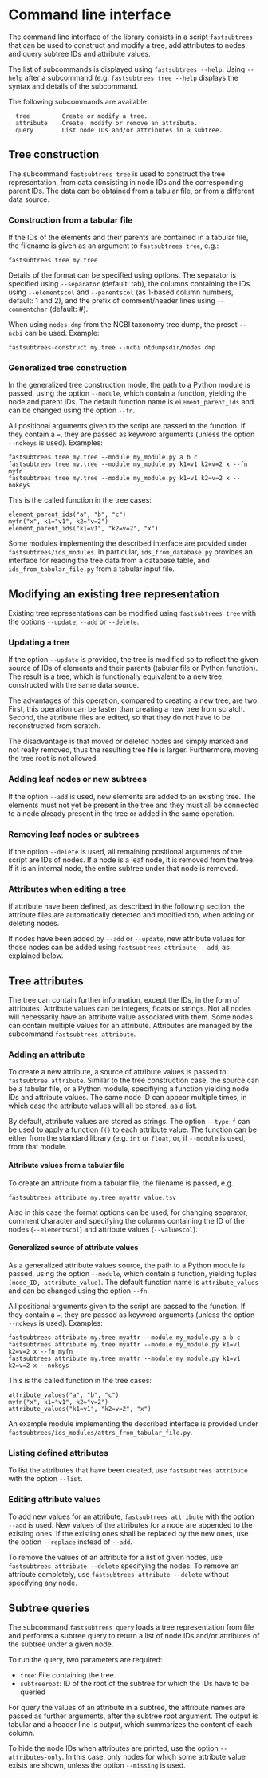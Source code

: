 # Command line interface

The command line interface of the library consists in a script ``fastsubtrees``
that can be used to construct and modify a tree, add attributes to nodes, and
query subtree IDs and attribute values.

The list of subcommands is displayed using ``fastsubtrees --help``.
Using ``--help`` after a subcommand (e.g. ``fastsubtrees tree --help``
displays the syntax and details of the subcommand.

The following subcommands are available:
```
  tree         Create or modify a tree.
  attribute    Create, modify or remove an attribute.
  query        List node IDs and/or attributes in a subtree.
```

## Tree construction

The subcommand ``fastsubtrees tree`` is used to construct the tree
representation, from data consisting in node IDs and the corresponding parent
IDs. The data can be obtained from a tabular file, or from a different data
source.

### Construction from a tabular file

If the IDs of the elements and their parents are contained in a tabular
file, the filename is given as an argument to ``fastsubtrees tree``, e.g.:
```
fastsubtrees tree my.tree
```

Details of the format can be specified using options. The separator
is specified using ``--separator`` (default: tab), the columns containing
the IDs using ``--elementscol`` and ``--parentscol`` (as
1-based column numbers, default: 1 and 2), and the prefix of comment/header
lines using ``--commentchar`` (default: #).

When using ``nodes.dmp`` from
the NCBI taxonomy tree dump, the preset ``--ncbi`` can be used.
Example:
```
fastsubtrees-construct my.tree --ncbi ntdumpsdir/nodes.dmp
```

### Generalized tree construction

In the generalized tree construction mode, the path to a Python module
is passed, using the option ``--module``, which contain a function, yielding
the node and parent IDs. The default function name is ``element_parent_ids``
and can be changed using the option ``--fn``.

All positional arguments given to the script are passed to the function.
If they contain a `=`, they are passed as keyword arguments (unless
the option ``--nokeys`` is used).
Examples:
```
fastsubtrees tree my.tree --module my_module.py a b c
fastsubtrees tree my.tree --module my_module.py k1=v1 k2=v=2 x --fn myfn
fastsubtrees tree my.tree --module my_module.py k1=v1 k2=v=2 x --nokeys
```

This is the called function in the tree cases:
```
element_parent_ids("a", "b", "c")
myfn("x", k1="v1", k2="v=2")
element_parent_ids("k1=v1", "k2=v=2", "x")
```


Some modules implementing the described interface are provided
under ``fastsubtrees/ids_modules``. In particular, ``ids_from_database.py``
provides an interface for reading the tree data from a database table,
and ``ids_from_tabular_file.py`` from a tabular input file.

## Modifying an existing tree representation

Existing tree representations can be modified using ``fastsubtrees tree``
with the options ``--update``, ``--add``  or ``--delete``.

### Updating a tree

If the option ``--update`` is provided, the tree is modified so to reflect the
given source of IDs of elements and their parents (tabular file or Python
function). The result is a tree,
which is functionally equivalent to a new tree, constructed with the same
data source.

The advantages of this operation, compared to creating a new tree, are two.
First, this operation can be faster than creating a new tree from scratch.
Second, the attribute files are edited, so that they do not have to be
reconstructed from scratch.

The disadvantage is that moved or deleted nodes are simply marked and
not really removed, thus the resulting tree file is larger. Furthermore,
moving the tree root is not allowed.

### Adding leaf nodes or new subtrees

If the option ``--add`` is used, new elements are added to an existing tree.
The elements must not yet be present in the tree and they must all be connected
to a node already present in the tree or added in the same operation.

### Removing leaf nodes or subtrees

If the option ``--delete`` is used, all remaining positional arguments of the
script are IDs of nodes. If a node is a leaf node, it is removed from the tree.
If it is an internal node, the entire subtree under that node is removed.

### Attributes when editing a tree

If attribute have been defined, as described in the following section,
the attribute files are automatically detected and modified too,
when adding or deleting nodes.

If nodes have been added by ``--add`` or ``--update``,
new attribute values for those nodes
can be added using ``fastsubtrees attribute --add``, as explained below.

## Tree attributes

The tree can contain further information, except the IDs, in the form of
attributes. Attribute values can be integers, floats or strings.
Not all nodes will necessarily have an attribute value associated
with them. Some nodes can contain multiple values for an attribute.
Attributes are managed by the subcommand ``fastsubtrees attribute``.

### Adding an attribute

To create a new attribute, a source of attribute values is
passed to ``fastsubtree attribute``. Similar to the tree construction case,
the source can be a tabular file, or a Python module, specifiying a function
yielding node IDs and attribute values.
The same node ID can appear multiple times, in which case the
attribute values will all be stored, as a list.

By default, attribute values are stored as strings. The option
``--type f`` can be used to apply a function ``f()`` to each attribute
value. The function can be either from the standard library (e.g.
``int`` or ``float``, or, if ``--module`` is used, from that module.

#### Attribute values from a tabular file

To create an attribute from a tabular file, the filename is passed, e.g.
```
fastsubtrees attribute my.tree myattr value.tsv
```
Also in this case the format options can be used, for changing separator,
comment character and specifying the columns containing the ID of the
nodes (``--elementscol``) and attribute values (``--valuescol``).

#### Generalized source of attribute values

As a generalized attribute values source, the path to a Python module
is passed, using the option ``--module``, which contain a function, yielding
tuples ``(node_ID, attribute_value)``.
The default function name is ``attribute_values``
and can be changed using the option ``--fn``.

All positional arguments given to the script are passed to the function.
If they contain a `=`, they are passed as keyword arguments (unless
the option ``--nokeys`` is used).
Examples:
```
fastsubtrees attribute my.tree myattr --module my_module.py a b c
fastsubtrees attribute my.tree myattr --module my_module.py k1=v1 k2=v=2 x --fn myfn
fastsubtrees attribute my.tree myattr --module my_module.py k1=v1 k2=v=2 x --nokeys
```

This is the called function in the tree cases:
```
attribute_values("a", "b", "c")
myfn("x", k1="v1", k2="v=2")
attribute_values("k1=v1", "k2=v=2", "x")
```

An example module implementing the described interface is provided
under ``fastsubtrees/ids_modules/attrs_from_tabular_file.py``.

### Listing defined attributes

To list the attributes that have been created, use ``fastsubtrees attribute``
with the option ``--list``.

### Editing attribute values

To add new values for an attribute, ``fastsubtrees attribute`` with the option
``--add`` is used. New values of the attributes for a node are appended to the
existing ones. If the existing ones shall be replaced by the new ones, use the
option ``--replace`` instead of ``--add``.

To remove the values of an attribute for a list of given nodes,
use ``fastsubtrees attribute --delete`` specifying the nodes.
To remove an attribute completely, use ``fastsubtrees attribute --delete``
without specifying any node.

## Subtree queries

The subcommand ``fastsubtrees query`` loads a tree representation from file
and performs a subtree query to return a list of node IDs and/or attributes
of the subtree under a given node.

To run the query, two parameters are required:
- `tree`: File containing the tree.
- `subtreeroot`: ID of the root of the subtree for which the IDs
                 have to be queried

For query the values of an attribute in a subtree, the attribute names
are passed as further arguments, after the subtree root argument.
The output is tabular and a header line is output, which summarizes the content
of each column.

To hide the node IDs when attributes are printed, use the option
``--attributes-only``. In this case, only nodes for which
some attribute value exists are shown, unless the option ``--missing``
is used.
